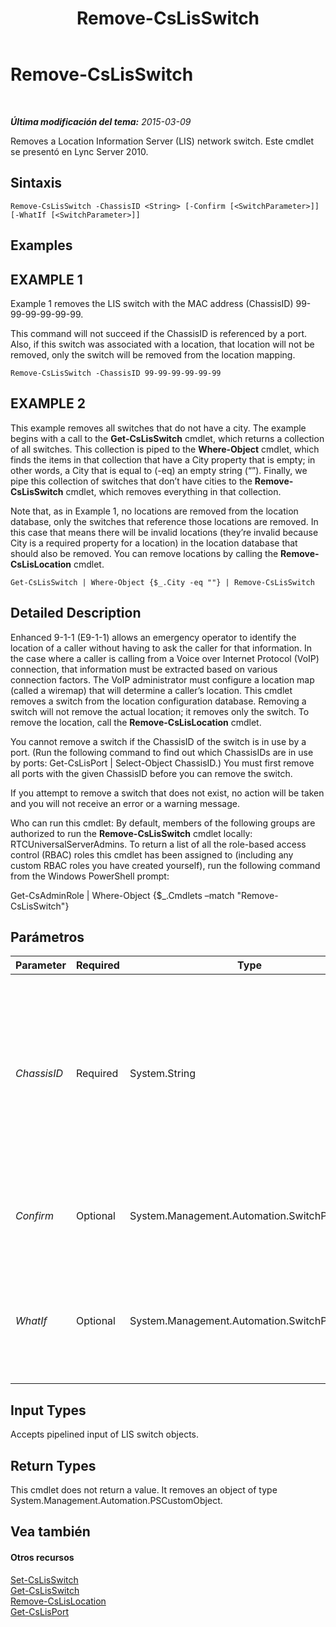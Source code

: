 ﻿---
title: Remove-CsLisSwitch
TOCTitle: Remove-CsLisSwitch
ms:assetid: 53456988-4b37-4f34-825d-bebee5124856
ms:mtpsurl: https://technet.microsoft.com/es-es/library/Gg398352(v=OCS.15)
ms:contentKeyID: 48275244
ms.date: 01/07/2017
mtps_version: v=OCS.15
ms.translationtype: HT
---

# Remove-CsLisSwitch

 

_**Última modificación del tema:** 2015-03-09_

Removes a Location Information Server (LIS) network switch. Este cmdlet se presentó en Lync Server 2010.

## Sintaxis

    Remove-CsLisSwitch -ChassisID <String> [-Confirm [<SwitchParameter>]] [-WhatIf [<SwitchParameter>]]

## Examples

## EXAMPLE 1

Example 1 removes the LIS switch with the MAC address (ChassisID) 99-99-99-99-99-99.

This command will not succeed if the ChassisID is referenced by a port. Also, if this switch was associated with a location, that location will not be removed, only the switch will be removed from the location mapping.

    Remove-CsLisSwitch -ChassisID 99-99-99-99-99-99

## EXAMPLE 2

This example removes all switches that do not have a city. The example begins with a call to the **Get-CsLisSwitch** cmdlet, which returns a collection of all switches. This collection is piped to the **Where-Object** cmdlet, which finds the items in that collection that have a City property that is empty; in other words, a City that is equal to (-eq) an empty string (“”). Finally, we pipe this collection of switches that don’t have cities to the **Remove-CsLisSwitch** cmdlet, which removes everything in that collection.

Note that, as in Example 1, no locations are removed from the location database, only the switches that reference those locations are removed. In this case that means there will be invalid locations (they’re invalid because City is a required property for a location) in the location database that should also be removed. You can remove locations by calling the **Remove-CsLisLocation** cmdlet.

    Get-CsLisSwitch | Where-Object {$_.City -eq ""} | Remove-CsLisSwitch

## Detailed Description

Enhanced 9-1-1 (E9-1-1) allows an emergency operator to identify the location of a caller without having to ask the caller for that information. In the case where a caller is calling from a Voice over Internet Protocol (VoIP) connection, that information must be extracted based on various connection factors. The VoIP administrator must configure a location map (called a wiremap) that will determine a caller’s location. This cmdlet removes a switch from the location configuration database. Removing a switch will not remove the actual location; it removes only the switch. To remove the location, call the **Remove-CsLisLocation** cmdlet.

You cannot remove a switch if the ChassisID of the switch is in use by a port. (Run the following command to find out which ChassisIDs are in use by ports: Get-CsLisPort | Select-Object ChassisID.) You must first remove all ports with the given ChassisID before you can remove the switch.

If you attempt to remove a switch that does not exist, no action will be taken and you will not receive an error or a warning message.

Who can run this cmdlet: By default, members of the following groups are authorized to run the **Remove-CsLisSwitch** cmdlet locally: RTCUniversalServerAdmins. To return a list of all the role-based access control (RBAC) roles this cmdlet has been assigned to (including any custom RBAC roles you have created yourself), run the following command from the Windows PowerShell prompt:

Get-CsAdminRole | Where-Object {$\_.Cmdlets –match "Remove-CsLisSwitch"}

## Parámetros


<table>
<colgroup>
<col style="width: 25%" />
<col style="width: 25%" />
<col style="width: 25%" />
<col style="width: 25%" />
</colgroup>
<thead>
<tr class="header">
<th>Parameter</th>
<th>Required</th>
<th>Type</th>
<th>Description</th>
</tr>
</thead>
<tbody>
<tr class="odd">
<td><p><em>ChassisID</em></p></td>
<td><p>Required</p></td>
<td><p>System.String</p></td>
<td><p>The Media Access Control (MAC) address of the network switch. This value will be in the form nn-nn-nn-nn-nn-nn, such as 12-34-56-78-90-ab.</p></td>
</tr>
<tr class="even">
<td><p><em>Confirm</em></p></td>
<td><p>Optional</p></td>
<td><p>System.Management.Automation.SwitchParameter</p></td>
<td><p>Se le pedirá confirmación antes de ejecutar el comando.</p></td>
</tr>
<tr class="odd">
<td><p><em>WhatIf</em></p></td>
<td><p>Optional</p></td>
<td><p>System.Management.Automation.SwitchParameter</p></td>
<td><p>Describe qué sucedería si se ejecutara el comando sin ejecutarlo realmente.</p></td>
</tr>
</tbody>
</table>


## Input Types

Accepts pipelined input of LIS switch objects.

## Return Types

This cmdlet does not return a value. It removes an object of type System.Management.Automation.PSCustomObject.

## Vea también

#### Otros recursos

[Set-CsLisSwitch](set-cslisswitch.md)  
[Get-CsLisSwitch](get-cslisswitch.md)  
[Remove-CsLisLocation](remove-cslislocation.md)  
[Get-CsLisPort](get-cslisport.md)


